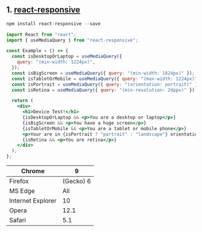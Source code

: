 ## 1. [react-responsive](https://www.npmjs.com/package/react-responsive)

```js
npm install react-responsive --save
```
```jsx
import React from "react";
import { useMediaQuery } from "react-responsive";

const Example = () => {
  const isDesktopOrLaptop = useMediaQuery({
    query: "(min-width: 1224px)",
  });
  const isBigScreen = useMediaQuery({ query: "(min-width: 1824px)" });
  const isTabletOrMobile = useMediaQuery({ query: "(max-width: 1224px)" });
  const isPortrait = useMediaQuery({ query: "(orientation: portrait)" });
  const isRetina = useMediaQuery({ query: "(min-resolution: 2dppx)" });

  return (
    <div>
      <h1>Device Test!</h1>
      {isDesktopOrLaptop && <p>You are a desktop or laptop</p>}
      {isBigScreen && <p>You have a huge screen</p>}
      {isTabletOrMobile && <p>You are a tablet or mobile phone</p>}
      <p>Your are in {isPortrait ? "portrait" : "landscape"} orientation</p>
      {isRetina && <p>You are retina</p>}
    </div>
  );
};
```
| Chrome | 9 |
|---|---|
| Firefox | (Gecko) 6 |
| MS Edge |  All |
| Internet Explorer | 10 |
| Opera | 12.1 |
| Safari | 5.1 |